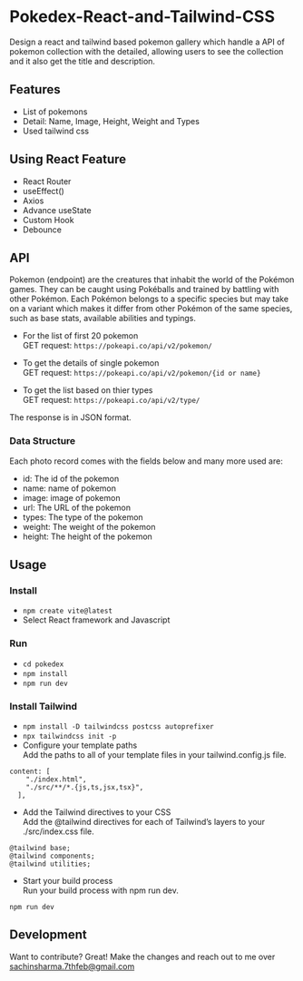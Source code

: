 # Pokedex-React-and-Tailwind-CSS
Design a react and tailwind based pokemon gallery which handle a API of pokemon collection with the detailed, allowing users to see the collection and it also get the title and description. 

## Features
- List of pokemons
- Detail: Name, Image, Height, Weight and Types
- Used tailwind css

## Using React Feature
- React Router 
- useEffect() 
- Axios
- Advance useState
- Custom Hook
- Debounce

## API 
Pokemon (endpoint) are the creatures that inhabit the world of the Pokémon games. They can be caught using Pokéballs and trained by battling with other Pokémon. Each Pokémon belongs to a specific species but may take on a variant which makes it differ from other Pokémon of the same species, such as base stats, available abilities and typings. 

- For the list of first 20 pokemon 
 <br>  GET request:  `https://pokeapi.co/api/v2/pokemon/` <br>

- To get the details of single pokemon 
<br>  GET request:  `https://pokeapi.co/api/v2/pokemon/{id or name}` <br>
- To get the list based on thier types 
<br> GET request: `https://pokeapi.co/api/v2/type/`

The response is in JSON format.

### Data Structure
Each photo record comes with the fields below and many more used are:

- id: The id of the pokemon
- name: name of pokemon
- image: image of pokemon
- url: The URL of the pokemon
- types: The type of the pokemon
- weight: The weight of the pokemon
- height: The height of the pokemon

## Usage

### Install
- `npm create vite@latest`
- Select React framework and Javascript


### Run
- `cd pokedex`
- `npm install`
- `npm run dev`

### Install Tailwind
- `npm install -D tailwindcss postcss autoprefixer`
- `npx tailwindcss init -p`
- Configure your template paths <br>
Add the paths to all of your template files in your tailwind.config.js file.

``````
content: [
    "./index.html",
    "./src/**/*.{js,ts,jsx,tsx}",
  ],
``````
- Add the Tailwind directives to your CSS <br>
Add the @tailwind directives for each of Tailwind’s layers to your ./src/index.css file.

``````
@tailwind base;
@tailwind components;
@tailwind utilities;
``````
- Start your build process <br>
Run your build process with npm run dev.

``````
npm run dev
``````

## Development
Want to contribute? Great! Make the changes and reach out to me over sachinsharma.7thfeb@gmail.com